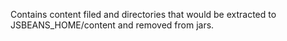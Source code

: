 Contains content filed and directories that would be extracted to JSBEANS_HOME/content and removed from jars.